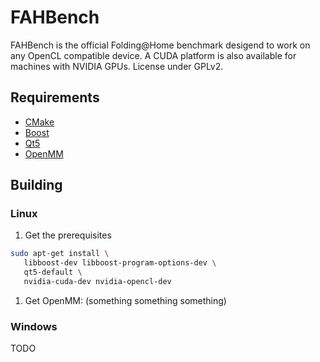 FAHBench
========

FAHBench is the official Folding@Home benchmark desigend to work on any
OpenCL compatible device. A CUDA platform is also available for machines
with NVIDIA GPUs. License under GPLv2.

Requirements
------------

 - [CMake](http://www.cmake.org/)  
 - [Boost](http://www.boost.org/)
 - [Qt5](http://qt-project.org/)  
 - [OpenMM](http://openmm.org/)  

Building
--------

### Linux

 1. Get the prerequisites
 ```bash
 sudo apt-get install \
    libboost-dev libboost-program-options-dev \
    qt5-default \
    nvidia-cuda-dev nvidia-opencl-dev
 ```

 1. Get OpenMM: (something something something)


### Windows

TODO

